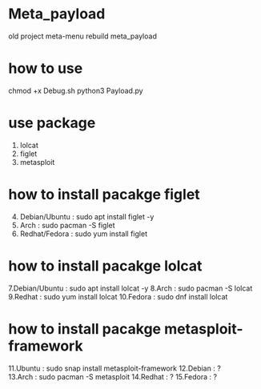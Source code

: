 # Meta_payload
old project meta-menu rebuild meta_payload
# how to use 
chmod +x Debug.sh
python3 Payload.py

# use package 
1. lolcat
2. figlet
3. metasploit

# how to install pacakge figlet 
4. Debian/Ubuntu : sudo apt install figlet -y
5. Arch          : sudo pacman -S figlet
6. Redhat/Fedora : sudo yum install figlet
# how to install pacakge lolcat
7.Debian/Ubuntu : sudo apt install lolcat -y 
8.Arch          : sudo pacman -S lolcat
9.Redhat        : sudo yum install lolcat
10.Fedora        : sudo dnf install lolcat
# how to install pacakge metasploit-framework
11.Ubuntu        : sudo snap install metasploit-framework
12.Debian        : ?  
13.Arch          : sudo pacman -S metasploit
14.Redhat        : ? 
15.Fedora        : ?





